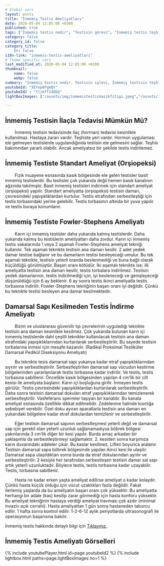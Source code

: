 ```yaml
---
# Global vars
layout: posts
title: "İnmemiş Testis Ameliyatları"
date: 2020-05-04 12:05:00 +0300
published: true
tags: ["İnmemiş testis nedir", "Testisin görevi", "İnmemiş testis teşhisi", "Mahcup testis", "İnmemiş testis muayene", "İnmemiş testis ameliyatı", "İnmemiş testis ameliyat teknikleri", "inmemiş testis" , "inmemiş testis laparoskopi" , "utangaç testis" , "retraktil testis" , "ele gelmeyen testis" , "inmemiş testis neden indirilir" , "inmemiş testis nedeni" , "inmemiş testis kısırlık" , "inmemiş testis kanser" , "inmemiş testis torsiyonu" , "inmemiş testis ilaç" , "inmemiş testis tedavi" , "inmemiş testis çözüm" , "orşiopeksi" , "fowler-stephens" , "damarı kesilmeden inmemiş testis ameliyatı" , "başarısız inmemiş testis ameliyatı" , "başarısız inmemiş testis" , "re-do inmemiş testis"]
category: false
category_id: false
category_title:
    tr: false
i18n-link: "inmemis-testis-ameliyatlari"
# Theme specific vars
last_modified_at: 2020-05-04 12:05:00 +0300
thumbnail:
    name: false
    webp: false
summary: "İnmemiş testis nedir, Testisin işlevi, İnmemiş testisin teşhisi, Mahcup testis, İnmemiş testiste fizik muayene, İnmemiş testis ameliyatı ve ameliyat teknikleri, Başarısız operasyonla indirilememiş testisler nasıl indirilir?, İndirilemeyen testis var mıdır?"
youtubeId: "XEYop8FgmQY"
youtubeId2 : "tli6ff248DQ"
lightBoxImages: ["/assets/img/inmemistestiskasikfitigi.jpeg","/assets/img/inmemistestiskasikfitigi1.jpeg","/assets/img/inmemistestiskasikfitigi2.jpeg","/assets/img/inmemistestiskasikfitigi3.jpeg","/assets/img/inmemistestiskasikfitigi4.jpeg","/assets/img/inmemistestiskasikfitigi5.jpeg"]

---
```


## İnmemiş Testisin İlaçla Tedavisi Mümkün Mü?

&nbsp;&nbsp;&nbsp;&nbsp;&nbsp;&nbsp;&nbsp;&nbsp;İnmemiş testisin tedavisinde ilaç (horman) tedavisi kesinlikle kullanılmaz. Hastaya zararı vardır. Teşhiste yeri vardır. Hormon uygulaması ele gelmeyen testislerde uygulandığında testisin ele gelmesini sağlar. Teşhis bakımından yararlı olabilir.  Ancak ameliyatsız bir şekilde testis indirilemez.

## İnmemiş Testiste Standart Ameliyat (Orşiopeksi)

&nbsp;&nbsp;&nbsp;&nbsp;&nbsp;&nbsp;&nbsp;&nbsp;Fizik muayene esnasında kasık bölgesinde ele gelen testisler basit inmemiş testislerdir. Bu testisler çok yukarıda değil hemen kasık kanalının ağzında takılmıştır. Basit inmemiş testisleri indirmek için standart ameliyat (orşiopeksi) yapılır.  Standart ameliyatta (orşiopeksi) testisin damarı, çevresindeki yapışıklıklardan kurtulur. Testis etrafından serbestleştiği için testis torbasındaki yerine gelebilir. Testis torbasının altında bir yuva yapılır ve testis buraya konumlanır.

## İnmemiş Testiste Fowler-Stephens Ameliyatı

&nbsp;&nbsp;&nbsp;&nbsp;&nbsp;&nbsp;&nbsp;&nbsp;Karın içi inmemiş testisler daha yukarıda kalmış testislerdir. Daha yukarıda kalmış bu testislerin ameliyatları daha zordur. Karın içi inmemiş testis vakalarında 1 veya 2 aşamalı Fowler-Stephens ameliyat tekniği kullanılır. Tek aşamalı teknikte testisin ana damarı kesilir. 2 adet yedek damar testise bağlanır ve bu damarların testisi besleyeceği umulur. Bu tek aşamalı teknikte, testisin yeterli oranda beslenmediği ve buna bağlı olarak küçüldüğü görülmüştür. Başarı oranı kötüdür. İki aşamalı teknikte ise; ilk ameliyatta testisin ana damarı kesilir, testis torbalara indirilmez. Testisin yedek damarlarının, testis indirilmediği için, iyi besleneceği ve genişleyeceği düşünüldüğü için 6 ay beklenir. 6 ay sonra testis ikinci ameliyatla testis torbasına indirilir. Fowler-Stephens tekniğinin başarı oranı iyi değildir. Çünkü bu teknikte testisi besleyen ana damar kesilmektedir.

## Damarsal Sapı Kesilmeden Testis İndirme Ameliyatı

&nbsp;&nbsp;&nbsp;&nbsp;&nbsp;&nbsp;&nbsp;&nbsp;Bizim ve uluslararası güvenilir tıp çevrelerinin uyguladığı teknikte testisin ana damarı kesinlikle kesilmez. Çok yukarıda bulunan karın içi inmemiş testislerde dahi çeşitli teknikler kullanılacak testisin ana damarı etrafındaki yapışıklıklarından kurtarılarak serbestleştirilir. Bu sayede testisin torbalarına inmesi için mesafe kazanılır. (Radikal Proksimal Testiküler Damarsal Pedikül Diseksiyonu Ameliyatı)

&nbsp;&nbsp;&nbsp;&nbsp;&nbsp;&nbsp;&nbsp;&nbsp;Bu teknikte tesis damarsal sapı yukarıya kadar etraf yapışıklıklarından sıyrılır ve serbestleştirilir. Serbestleştirilen damarsal sap vücudun kestirme bölgelerinden yararlanılarak testis torbasına kadar indirilir. Ve testis, testis torbasına sabitlenir. Öncelikle kasık bölgesinden yapılan 4 cm’lik bir cilt kesisi ile ameliyata başlanır. Karın içi boşluğuna girilir. İnmeyen testis görülür. Testis çevresindeki yapışıklıklardan kurtarılarak serbestleştirilir. Daha sonra testisin damarsal dokuları etraf yapışıklıklarından temizlenerek serbestleştirilir. Vasfeferans spermler taşıyan bir kanaldır. Bu kanala ameliyat esnasında özellikle dikkat edilmelidir. Zedelenme halinde kısırlığa sebebiyet verebilir. Özel doku ayıran aparatlarla testisin ana damarı en yukarıdaki bölgelere kadar etraf dokulardan temizlenir ve serbestleştirilir.

&nbsp;&nbsp;&nbsp;&nbsp;&nbsp;&nbsp;&nbsp;&nbsp;Eğer testisin damarsal sapının serbestleşmesi yeterli değil ve damarsal sap için gerekli olan yeterli uzunluk sağlanamadıysa böbrek bölgesi yakınlarında 3 cm’lik diğer bir kesi yapılır. Burda amaç arkadan bir yaklaşımla da serbestleştirmeyi sağlamaktır. 2. kesiden sonra karşımıza karın duvarındaki adaleler çıkar. Bu kaslar kesilmez. Lifleri boyunca aralanır. Testisin damarsal sapa böbrek bölgesinde yapılan ikinci kesi ile ulaşılır. Damarsal sapa ulaşıldıktan sonra burda da etraf dokularından ayrılır ve serbestleştirilir. 2 kesiyle her tarafından serbestleşen testisin damar sal sapı artık yeterli uzunluktadır. Böylece testis, testis torbasına kadar uzayabilir. Testis, torbasına sabitlenir.

&nbsp;&nbsp;&nbsp;&nbsp;&nbsp;&nbsp;&nbsp;&nbsp;Hasta ne kadar erken yaşta ameliyat edilirse ameliyat o kadar kolaydır. Çünkü hasta küçük olduğu için vücut uzaklıkları fazla değildir. Fakat ilerlemiş yaşlarda da bu ameliyatın başarı oranı çok yüksektir. Bu ameliyatta herhangi bir adale (kas) kesilip zarar görmediği için hasta konforu yüksektir. Bu ameliyat tekniğinin hastaya verdiği ameliyat travması çok azdır (minimal invaziv açık cerrahi). Hasta ameliyattan 1 gün sonra hastaneden taburcu edilir. 1 hafta sonra kontrol edilir. 1-2-6-12 aylık periyotlarda ultrasonografi ile operasyonun başarısına bakılır.    

İnmemiş testis hakkında detaylı bilgi için [Tıklayınız.](https://www.onoluroloji.com/inmemis-testis)

## İnmemiş Testis Ameliyatı Görselleri
{% include youtubePlayer.html id=page.youtubeId2 %}
{% include lightbox.html paths=page.lightBoxImages no=1 %}
